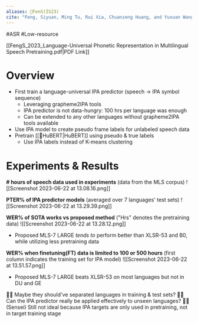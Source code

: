 ```yaml
---
aliases: 🔬FenS(IS23)
cite: "Feng, Siyuan, Ming Tu, Rui Xia, Chuanzeng Huang, and Yuxuan Wang. “Language-Universal Phonetic Representation in Multilingual Speech Pretraining for Low-Resource Speech Recognition.” arXiv, May 19, 2023. [http://arxiv.org/abs/2305.11569](http://arxiv.org/abs/2305.11569)."
---
```

#ASR #Low-resource 

[[FengS_2023_Language-Universal Phonetic Representation in Multilingual Speech Pretraining.pdf|PDF Link]]

# Overview
- First train a language-universal IPA predictor (speech -> IPA symbol sequence)
	- Leveraging grapheme2IPA tools
	- IPA predictor is not data-hungry: 100 hrs per language was enough
	- Can be extended to any other languages without grapheme2IPA tools available
- Use IPA model to create pseudo frame labels for unlabeled speech data
- Pretrain [[🔬HuBERT|HuBERT]] using pseudo & true labels
	- Use IPA labels instead of K-means clustering

# Experiments & Results
**\# hours of speech data used in experiments** (data from the MLS corpus)
![[Screenshot 2023-06-22 at 13.08.16.png]]

**PTER% of IPA predictor models** (averaged over 7 languages' test sets)
![[Screenshot 2023-06-22 at 13.29.39.png]]

**WER% of SOTA works vs proposed method** ("Hrs" denotes the pretraining data)
![[Screenshot 2023-06-22 at 13.28.12.png]]
- Proposed MLS-7 LARGE *tends to* perform better than XLSR-53 and B0, while utilizing less pretraining data

**WER% when finetuning(FT) data is limited to 100 or 500 hours** (first column indicates the training set for IPA model)
![[Screenshot 2023-06-22 at 13.51.57.png]]
- Proposed MLS-7 LARGE beats XLSR-53 on most languages but not in DU and GE

🙋‍♂️ Maybe they should've separated languages in training & test sets?
🙋‍♂️ Can the IPA predictor really be applied effectively to unseen languages?
🙋‍♂️ (Sensei) Still not ideal because IPA targets are only used in pretraining, not in target training stage